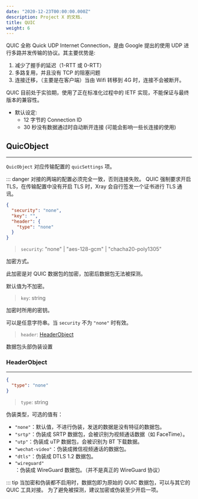 ```yaml
---
date: "2020-12-23T00:00:00.000Z"
description: Project X 的文档.
title: QUIC
weight: 6
---
```


QUIC 全称 Quick UDP Internet Connection，是由 Google 提出的使用 UDP 进行多路并发传输的协议。其主要优势是:

1. 减少了握手的延迟（1-RTT 或 0-RTT）
2. 多路复用，并且没有 TCP 的阻塞问题
3. 连接迁移，（主要是在客户端）当由 Wifi 转移到 4G 时，连接不会被断开。

QUIC 目前处于实验期，使用了正在标准化过程中的 IETF 实现，不能保证与最终版本的兼容性。

- 默认设定:
  - 12 字节的 Connection ID
  - 30 秒没有数据通过时自动断开连接 (可能会影响一些长连接的使用)

## QuicObject

---

`QuicObject` 对应传输配置的 `quicSettings` 项。

::: danger
对接的两端的配置必须完全一致，否则连接失败。
QUIC 强制要求开启 TLS，在传输配置中没有开启 TLS 时，Xray 会自行签发一个证书进行 TLS 通讯。


```json
{
  "security": "none",
  "key": "",
  "header": {
    "type": "none"
  }
}
```

> `security`: "none" | "aes-128-gcm" | "chacha20-poly1305"

加密方式。

此加密是对 QUIC 数据包的加密，加密后数据包无法被探测。

默认值为不加密。

> `key`: string

加密时所用的密钥。

可以是任意字符串。当 `security` 不为 `"none"` 时有效。

> `header`: [HeaderObject](#headerobject)

数据包头部伪装设置



### HeaderObject

---

```json
{
  "type": "none"
}
```

> `type`: string

伪装类型，可选的值有：

- `"none"`：默认值，不进行伪装，发送的数据是没有特征的数据包。
- `"srtp"`：伪装成 SRTP 数据包，会被识别为视频通话数据（如 FaceTime）。
- `"utp"`：伪装成 uTP 数据包，会被识别为 BT 下载数据。
- `"wechat-video"`：伪装成微信视频通话的数据包。
- `"dtls"`：伪装成 DTLS 1.2 数据包。
- `"wireguard"`：伪装成 WireGuard 数据包。（并不是真正的 WireGuard 协议）

::: tip
当加密和伪装都不启用时，数据包即为原始的 QUIC 数据包，可以与其它的 QUIC 工具对接。
为了避免被探测，建议加密或伪装至少开启一项。

